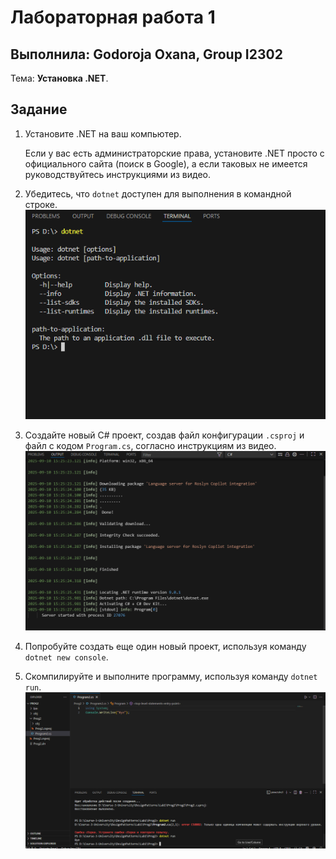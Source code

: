 # Лабораторная работа 1
## Выполнила: Godoroja Oxana, Group I2302
Тема: **Установка .NET**.


## Задание

1. Установите .NET на ваш компьютер. 

   Если у вас есть администраторские права, установите .NET просто с официального сайта (поиск в Google),
   а если таковых не имеется руководствуйтесь инструкциями из видео.

2. Убедитесь, что `dotnet` доступен для выполнения в командной строке.
![image](images/1.png)

3. Создайте новый C# проект, создав файл конфигурации `.csproj` и файл с кодом `Program.cs`,
   согласно инструкциям из видео.
![image](images/2.png)

4. Попробуйте создать еще один новый проект, используя команду `dotnet new console`.

5. Скомпилируйте и выполните программу, используя команду `dotnet run`.
![image](images/3.png)